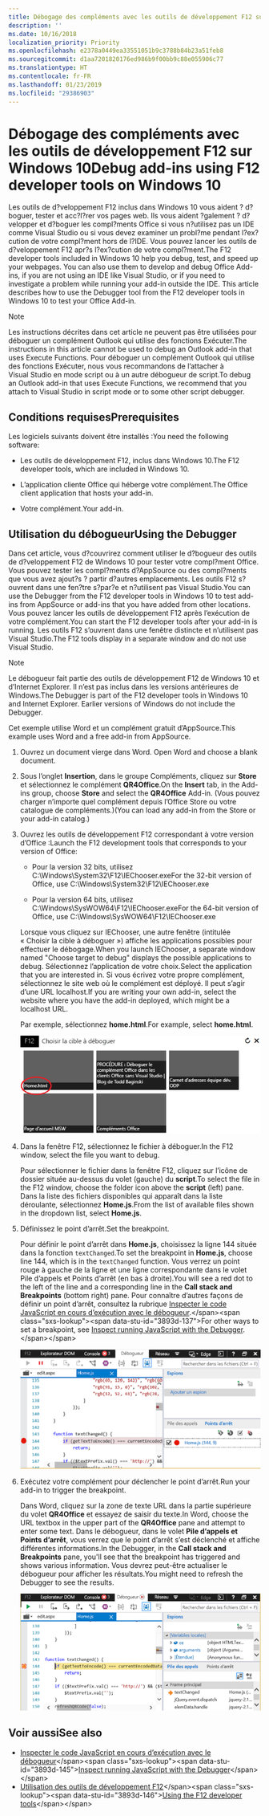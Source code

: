 ```yaml
---
title: Débogage des compléments avec les outils de développement F12 sur Windows 10
description: ''
ms.date: 10/16/2018
localization_priority: Priority
ms.openlocfilehash: e2378a0449ea33551051b9c3788b84b23a51feb8
ms.sourcegitcommit: d1aa7201820176ed986b9f00bb9c88e055906c77
ms.translationtype: HT
ms.contentlocale: fr-FR
ms.lasthandoff: 01/23/2019
ms.locfileid: "29386903"
---
```

# <a name="debug-add-ins-using-f12-developer-tools-on-windows-10"></a><span data-ttu-id="3893d-102">Débogage des compléments avec les outils de développement F12 sur Windows 10</span><span class="sxs-lookup"><span data-stu-id="3893d-102">Debug add-ins using F12 developer tools on Windows 10</span></span>

<span data-ttu-id="3893d-p101">Les outils de d?veloppement F12 inclus dans Windows 10 vous aident ? d?boguer, tester et acc?l?rer vos pages web. Ils vous aident ?galement ? d?velopper et d?boguer les compl?ments Office si vous n?utilisez pas un IDE comme Visual Studio ou si vous devez examiner un probl?me pendant l?ex?cution de votre compl?ment hors de l?IDE. Vous pouvez lancer les outils de d?veloppement F12 apr?s l?ex?cution de votre compl?ment.</span><span class="sxs-lookup"><span data-stu-id="3893d-p101">The F12 developer tools included in Windows 10 help you debug, test, and speed up your webpages. You can also use them to develop and debug Office Add-ins, if you are not using an IDE like Visual Studio, or if you need to investigate a problem while running your add-in outside the IDE. This article describes how to use the Debugger tool from the F12 developer tools in Windows 10 to test your Office Add-in.</span></span>

> [!NOTE]
> <span data-ttu-id="3893d-106">Les instructions décrites dans cet article ne peuvent pas être utilisées pour déboguer un complément Outlook qui utilise des fonctions Exécuter.</span><span class="sxs-lookup"><span data-stu-id="3893d-106">The instructions in this article cannot be used to debug an Outlook add-in that uses Execute Functions.</span></span> <span data-ttu-id="3893d-107">Pour déboguer un complément Outlook qui utilise des fonctions Exécuter, nous vous recommandons de l’attacher à Visual Studio en mode script ou à un autre débogueur de script.</span><span class="sxs-lookup"><span data-stu-id="3893d-107">To debug an Outlook add-in that uses Execute Functions, we recommend that you attach to Visual Studio in script mode or to some other script debugger.</span></span>

## <a name="prerequisites"></a><span data-ttu-id="3893d-108">Conditions requises</span><span class="sxs-lookup"><span data-stu-id="3893d-108">Prerequisites</span></span>

<span data-ttu-id="3893d-109">Les logiciels suivants doivent être installés :</span><span class="sxs-lookup"><span data-stu-id="3893d-109">You need the following software:</span></span>

- <span data-ttu-id="3893d-110">Les outils de développement F12, inclus dans Windows 10.</span><span class="sxs-lookup"><span data-stu-id="3893d-110">The F12 developer tools, which are included in Windows 10.</span></span> 
    
- <span data-ttu-id="3893d-111">L’application cliente Office qui héberge votre complément.</span><span class="sxs-lookup"><span data-stu-id="3893d-111">The Office client application that hosts your add-in.</span></span> 
    
- <span data-ttu-id="3893d-112">Votre complément.</span><span class="sxs-lookup"><span data-stu-id="3893d-112">Your add-in.</span></span> 

## <a name="using-the-debugger"></a><span data-ttu-id="3893d-113">Utilisation du débogueur</span><span class="sxs-lookup"><span data-stu-id="3893d-113">Using the Debugger</span></span>

<span data-ttu-id="3893d-114">Dans cet article, vous d?couvrirez comment utiliser le d?bogueur des outils de d?veloppement F12 de Windows 10 pour tester votre compl?ment Office. Vous pouvez tester les compl?ments d?AppSource ou des compl?ments que vous avez ajout?s ? partir d?autres emplacements. Les outils F12 s?ouvrent dans une fen?tre s?par?e et n?utilisent pas Visual Studio.</span><span class="sxs-lookup"><span data-stu-id="3893d-114">You can use the Debugger from the F12 developer tools in Windows 10 to test add-ins from AppSource or add-ins that you have added from other locations.</span></span> <span data-ttu-id="3893d-115">Vous pouvez lancer les outils de développement F12 après l’exécution de votre complément.</span><span class="sxs-lookup"><span data-stu-id="3893d-115">You can start the F12 developer tools after your add-in is running.</span></span> <span data-ttu-id="3893d-116">Les outils F12 s’ouvrent dans une fenêtre distincte et n’utilisent pas Visual Studio.</span><span class="sxs-lookup"><span data-stu-id="3893d-116">The F12 tools display in a separate window and do not use Visual Studio.</span></span>

> [!NOTE]
> <span data-ttu-id="3893d-p104">Le débogueur fait partie des outils de développement F12 de Windows 10 et d’Internet Explorer. Il n’est pas inclus dans les versions antérieures de Windows.</span><span class="sxs-lookup"><span data-stu-id="3893d-p104">The Debugger is part of the F12 developer tools in Windows 10 and Internet Explorer. Earlier versions of Windows do not include the Debugger.</span></span> 

<span data-ttu-id="3893d-119">Cet exemple utilise Word et un complément gratuit d’AppSource.</span><span class="sxs-lookup"><span data-stu-id="3893d-119">This example uses Word and a free add-in from AppSource.</span></span>

1. <span data-ttu-id="3893d-120">Ouvrez un document vierge dans Word. </span><span class="sxs-lookup"><span data-stu-id="3893d-120">Open Word and choose a blank document.</span></span> 
    
2. <span data-ttu-id="3893d-121">Sous l’onglet **Insertion**, dans le groupe Compléments, cliquez sur **Store** et sélectionnez le complément **QR4Office**.</span><span class="sxs-lookup"><span data-stu-id="3893d-121">On the **Insert** tab, in the Add-ins group, choose **Store** and select the **QR4Office** Add-in.</span></span> <span data-ttu-id="3893d-122">(Vous pouvez charger n’importe quel complément depuis l’Office Store ou votre catalogue de compléments.)</span><span class="sxs-lookup"><span data-stu-id="3893d-122">(You can load any add-in from the Store or your add-in catalog.)</span></span>
    
3. <span data-ttu-id="3893d-123">Ouvrez les outils de développement F12 correspondant à votre version d’Office :</span><span class="sxs-lookup"><span data-stu-id="3893d-123">Launch the F12 development tools that corresponds to your version of Office:</span></span>
    
   - <span data-ttu-id="3893d-124">Pour la version 32 bits, utilisez C:\Windows\System32\F12\IEChooser.exe</span><span class="sxs-lookup"><span data-stu-id="3893d-124">For the 32-bit version of Office, use C:\Windows\System32\F12\IEChooser.exe</span></span>
    
   - <span data-ttu-id="3893d-125">Pour la version 64 bits, utilisez C:\Windows\SysWOW64\F12\IEChooser.exe</span><span class="sxs-lookup"><span data-stu-id="3893d-125">For the 64-bit version of Office, use C:\Windows\SysWOW64\F12\IEChooser.exe</span></span>
    
   <span data-ttu-id="3893d-126">Lorsque vous cliquez sur IEChooser, une autre fenêtre (intitulée « Choisir la cible à déboguer ») affiche les applications possibles pour effectuer le débogage.</span><span class="sxs-lookup"><span data-stu-id="3893d-126">When you launch IEChooser, a separate window named "Choose target to debug" displays the possible applications to debug.</span></span> <span data-ttu-id="3893d-127">Sélectionnez l’application de votre choix.</span><span class="sxs-lookup"><span data-stu-id="3893d-127">Select the application that you are interested in.</span></span> <span data-ttu-id="3893d-128">Si vous écrivez votre propre complément, sélectionnez le site web où le complément est déployé. Il peut s’agir d’une URL localhost.</span><span class="sxs-lookup"><span data-stu-id="3893d-128">If you are writing your own add-in, select the website where you have the add-in deployed, which might be a localhost URL.</span></span> 
    
   <span data-ttu-id="3893d-129">Par exemple, sélectionnez **home.html**.</span><span class="sxs-lookup"><span data-stu-id="3893d-129">For example, select **home.html**.</span></span> 
    
   ![Écran IEChooser, pointant sur le complément bulles](../images/choose-target-to-debug.png)

4. <span data-ttu-id="3893d-131">Dans la fenêtre F12, sélectionnez le fichier à déboguer.</span><span class="sxs-lookup"><span data-stu-id="3893d-131">In the F12 window, select the file you want to debug.</span></span>
    
   <span data-ttu-id="3893d-132">Pour sélectionner le fichier dans la fenêtre F12, cliquez sur l’icône de dossier située au-dessus du volet (gauche) du **script**.</span><span class="sxs-lookup"><span data-stu-id="3893d-132">To select the file in the F12 window, choose the folder icon above the **script** (left) pane.</span></span> <span data-ttu-id="3893d-133">Dans la liste des fichiers disponibles qui apparaît dans la liste déroulante, sélectionnez **Home.js**.</span><span class="sxs-lookup"><span data-stu-id="3893d-133">From the list of available files shown in the dropdown list, select **Home.js**.</span></span>
    
5. <span data-ttu-id="3893d-134">Définissez le point d’arrêt.</span><span class="sxs-lookup"><span data-stu-id="3893d-134">Set the breakpoint.</span></span>
    
   <span data-ttu-id="3893d-135">Pour définir le point d’arrêt dans **Home.js**, choisissez la ligne 144 située dans la fonction `textChanged`.</span><span class="sxs-lookup"><span data-stu-id="3893d-135">To set the breakpoint in **Home.js**, choose line 144, which is in the  `textChanged` function.</span></span> <span data-ttu-id="3893d-136">Vous verrez un point rouge à gauche de la ligne et une ligne correspondante dans le volet Pile d’appels et Points d’arrêt (en bas à droite).</span><span class="sxs-lookup"><span data-stu-id="3893d-136">You will see a red dot to the left of the line and a corresponding line in the **Call stack and Breakpoints** (bottom right) pane.</span></span> <span data-ttu-id="3893d-137">Pour connaître d’autres façons de définir un point d’arrêt, consultez la rubrique [Inspecter le code JavaScript en cours d’exécution avec le débogueur](https://docs.microsoft.com/previous-versions/windows/internet-explorer/ie-developer/samples/dn255007(v=vs.85)).</span><span class="sxs-lookup"><span data-stu-id="3893d-137">For other ways to set a breakpoint, see [Inspect running JavaScript with the Debugger](https://docs.microsoft.com/previous-versions/windows/internet-explorer/ie-developer/samples/dn255007(v=vs.85)).</span></span> 
    
   ![Débogueur avec le point d’arrêt dans le fichier home.js](../images/debugger-home-js-02.png)

6. <span data-ttu-id="3893d-139">Exécutez votre complément pour déclencher le point d’arrêt.</span><span class="sxs-lookup"><span data-stu-id="3893d-139">Run your add-in to trigger the breakpoint.</span></span>
    
   <span data-ttu-id="3893d-140">Dans Word, cliquez sur la zone de texte URL dans la partie supérieure du volet **QR4Office** et essayez de saisir du texte.</span><span class="sxs-lookup"><span data-stu-id="3893d-140">In Word, choose the URL textbox in the upper part of the **QR4Office** pane and attempt to enter some text.</span></span> <span data-ttu-id="3893d-141">Dans le débogueur, dans le volet **Pile d’appels et Points d’arrêt**, vous verrez que le point d’arrêt s’est déclenché et affiche différentes informations.</span><span class="sxs-lookup"><span data-stu-id="3893d-141">In the Debugger, in the **Call stack and Breakpoints** pane, you'll see that the breakpoint has triggered and shows various information.</span></span> <span data-ttu-id="3893d-142">Vous devrez peut-être actualiser le débogueur pour afficher les résultats.</span><span class="sxs-lookup"><span data-stu-id="3893d-142">You might need to refresh the Debugger to see the results.</span></span>
    
   ![Débogueur avec les résultats du point d’arrêt déclenché](../images/debugger-home-js-01.png)


## <a name="see-also"></a><span data-ttu-id="3893d-144">Voir aussi</span><span class="sxs-lookup"><span data-stu-id="3893d-144">See also</span></span>

- <span data-ttu-id="3893d-145">[Inspecter le code JavaScript en cours d’exécution avec le débogueur](https://docs.microsoft.com/previous-versions/windows/internet-explorer/ie-developer/samples/dn255007(v=vs.85))</span><span class="sxs-lookup"><span data-stu-id="3893d-145">[Inspect running JavaScript with the Debugger](https://docs.microsoft.com/previous-versions/windows/internet-explorer/ie-developer/samples/dn255007(v=vs.85))</span></span>
- <span data-ttu-id="3893d-146">[Utilisation des outils de développement F12](https://docs.microsoft.com/previous-versions/windows/internet-explorer/ie-developer/samples/bg182326(v=vs.85))</span><span class="sxs-lookup"><span data-stu-id="3893d-146">[Using the F12 developer tools](https://docs.microsoft.com/previous-versions/windows/internet-explorer/ie-developer/samples/bg182326(v=vs.85))</span></span>
